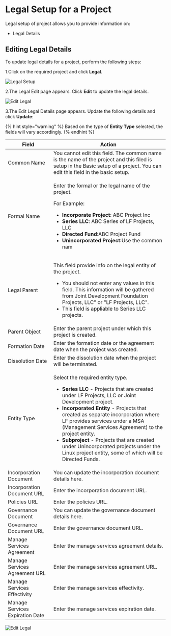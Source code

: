 # Legal Setup for a Project

Legal setup of project allows you to provide information on:

* Legal Details

## Editing Legal Details

To update legal details for a project, perform the following steps:

1.Click on the required project and click **Legal**.

![Legal Setup](https://files.gitbook.com/v0/b/gitbook-28427.appspot.com/o/assets%2F-MT\_pAMg4FUQlUpKbPvg%2F-MYVqtYtKTJr8O4aayqd%2F-MYVrDc2k9ln\_KRnUSVN%2FLegal.png?alt=media\&token=b9d46987-dafe-40be-a722-3c146f8da9dc)

2.The Legal Edit page appears. Click **Edit** to update the legal details.

![Edit  Legal ](../../.gitbook/assets/Legal\_Eidt.png)

3.The Edit Legal  Details page appears. Update the following details and click **Update**:

{% hint style="warning" %}
Based on the type of **Entity Type** selected, the fields will vary accordingly.&#x20;
{% endhint %}

| **Field**                       | **Action**                                                                                                                                                                                                                                                                                                                                                                                                                                                                                                                                |
| ------------------------------- | ----------------------------------------------------------------------------------------------------------------------------------------------------------------------------------------------------------------------------------------------------------------------------------------------------------------------------------------------------------------------------------------------------------------------------------------------------------------------------------------------------------------------------------------- |
| Common Name                     | You cannot edit this field. The common name is the name of the project and this filed  is setup in the Basic setup of a project. You can edit this field in the basic setup.                                                                                                                                                                                                                                                                                                                                                              |
| Formal  Name                    | <p>Enter the formal or the legal name of the project.</p><p>For Example:</p><ul><li><strong>Incorporate Project</strong>: ABC Project Inc</li><li><strong>Series LLC</strong>: ABC Series of LF Projects, LLC</li><li><strong>Directed Fund</strong>:ABC Project Fund</li><li><strong>Unincorporated Project</strong>:Use the common nam</li></ul>                                                                                                                                                                                        |
| Legal Parent                    | <p>This field provide info on the legal entity of the project. </p><ul><li>You should not enter any values in this field. This information will be gathered from Joint Development Foundation Projects, LLC" or "LF Projects, LLC".  </li><li>This field is appliable to Series LLC projects. </li></ul>                                                                                                                                                                                                                                  |
| Parent Object                   | Enter the parent project under which this project is created.                                                                                                                                                                                                                                                                                                                                                                                                                                                                             |
| Formation Date                  | Enter the formation date or the agreement date when the project was created.                                                                                                                                                                                                                                                                                                                                                                                                                                                              |
| Dissolution Date                | Enter the dissolution date when the project will be terminated.                                                                                                                                                                                                                                                                                                                                                                                                                                                                           |
| Entity Type                     | <p>Select the required entity type. </p><ul><li><strong>Series LLC</strong> - Projects that are created under LF Projects, LLC or Joint Development project. </li><li><strong>Incorporated Entity</strong> - Projects that created as separate incorporation where LF provides services under a MSA (Management Services Agreement) to the project entity. </li><li><strong>Subproject</strong> - Projects that are created under Unincorporated projects under the Linux project entity, some of which will be Directed Funds.</li></ul> |
| Incorporation Document          | You can update the incorporation document details here.                                                                                                                                                                                                                                                                                                                                                                                                                                                                                   |
| Incorporation Document URL      | Enter  the incorporation document URL.                                                                                                                                                                                                                                                                                                                                                                                                                                                                                                    |
| Policies URL                    | Enter the policies URL.                                                                                                                                                                                                                                                                                                                                                                                                                                                                                                                   |
| Governance Document             | You can update the governance document details here.                                                                                                                                                                                                                                                                                                                                                                                                                                                                                      |
| Governance Document URL         | Enter the governance document URL.                                                                                                                                                                                                                                                                                                                                                                                                                                                                                                        |
| Manage Services Agreement       | Enter the manage services agreement details.                                                                                                                                                                                                                                                                                                                                                                                                                                                                                              |
| Manage Services Agreement URL   | Enter the manage services agreement URL.                                                                                                                                                                                                                                                                                                                                                                                                                                                                                                  |
| Manage Services Effectivity     | Enter  the manage services effectivity.                                                                                                                                                                                                                                                                                                                                                                                                                                                                                                   |
| Manage Services Expiration Date | Enter the manage services expiration date.                                                                                                                                                                                                                                                                                                                                                                                                                                                                                                |

&#x20;

![Edit Legal ](../../.gitbook/assets/Edit\_Legal.gif)
